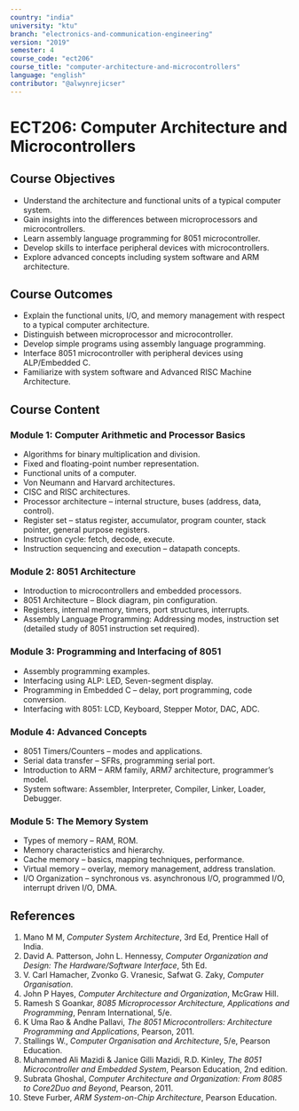 ```yaml
---
country: "india"
university: "ktu"
branch: "electronics-and-communication-engineering"
version: "2019"
semester: 4
course_code: "ect206"
course_title: "computer-architecture-and-microcontrollers"
language: "english"
contributor: "@alwynrejicser"
---
```


# ECT206: Computer Architecture and Microcontrollers

## Course Objectives

- Understand the architecture and functional units of a typical computer system.
- Gain insights into the differences between microprocessors and microcontrollers.
- Learn assembly language programming for 8051 microcontroller.
- Develop skills to interface peripheral devices with microcontrollers.
- Explore advanced concepts including system software and ARM architecture.

## Course Outcomes

- Explain the functional units, I/O, and memory management with respect to a typical computer architecture.
- Distinguish between microprocessor and microcontroller.
- Develop simple programs using assembly language programming.
- Interface 8051 microcontroller with peripheral devices using ALP/Embedded C.
- Familiarize with system software and Advanced RISC Machine Architecture.

## Course Content

### Module 1: Computer Arithmetic and Processor Basics

- Algorithms for binary multiplication and division.
- Fixed and floating-point number representation.
- Functional units of a computer.
- Von Neumann and Harvard architectures.
- CISC and RISC architectures.
- Processor architecture – internal structure, buses (address, data, control).
- Register set – status register, accumulator, program counter, stack pointer, general purpose registers.
- Instruction cycle: fetch, decode, execute.
- Instruction sequencing and execution – datapath concepts.

### Module 2: 8051 Architecture

- Introduction to microcontrollers and embedded processors.
- 8051 Architecture – Block diagram, pin configuration.
- Registers, internal memory, timers, port structures, interrupts.
- Assembly Language Programming: Addressing modes, instruction set (detailed study of 8051 instruction set required).

### Module 3: Programming and Interfacing of 8051

- Assembly programming examples.
- Interfacing using ALP: LED, Seven-segment display.
- Programming in Embedded C – delay, port programming, code conversion.
- Interfacing with 8051: LCD, Keyboard, Stepper Motor, DAC, ADC.

### Module 4: Advanced Concepts

- 8051 Timers/Counters – modes and applications.
- Serial data transfer – SFRs, programming serial port.
- Introduction to ARM – ARM family, ARM7 architecture, programmer’s model.
- System software: Assembler, Interpreter, Compiler, Linker, Loader, Debugger.

### Module 5: The Memory System

- Types of memory – RAM, ROM.
- Memory characteristics and hierarchy.
- Cache memory – basics, mapping techniques, performance.
- Virtual memory – overlay, memory management, address translation.
- I/O Organization – synchronous vs. asynchronous I/O, programmed I/O, interrupt driven I/O, DMA.

## References

1. Mano M M, *Computer System Architecture*, 3rd Ed, Prentice Hall of India.  
2. David A. Patterson, John L. Hennessy, *Computer Organization and Design: The Hardware/Software Interface*, 5th Ed.  
3. V. Carl Hamacher, Zvonko G. Vranesic, Safwat G. Zaky, *Computer Organisation*.  
4. John P Hayes, *Computer Architecture and Organization*, McGraw Hill.  
5. Ramesh S Goankar, *8085 Microprocessor Architecture, Applications and Programming*, Penram International, 5/e.  
6. K Uma Rao & Andhe Pallavi, *The 8051 Microcontrollers: Architecture Programming and Applications*, Pearson, 2011.  
7. Stallings W., *Computer Organisation and Architecture*, 5/e, Pearson Education.  
8. Muhammed Ali Mazidi & Janice Gilli Mazidi, R.D. Kinley, *The 8051 Microcontroller and Embedded System*, Pearson Education, 2nd edition.  
9. Subrata Ghoshal, *Computer Architecture and Organization: From 8085 to Core2Duo and Beyond*, Pearson, 2011.  
10. Steve Furber, *ARM System-on-Chip Architecture*, Pearson Education.
